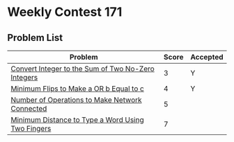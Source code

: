 # Weekly Contest 171

## Problem List

| Problem | Score | Accepted |
| - | - | - |
| [Convert Integer to the Sum of Two No-Zero Integers](https://leetcode.com/contest/weekly-contest-171/problems/convert-integer-to-the-sum-of-two-no-zero-integers) | 3 | Y |
| [Minimum Flips to Make a OR b Equal to c](https://leetcode.com/contest/weekly-contest-171/problems/minimum-flips-to-make-a-or-b-equal-to-c) | 4 | Y |
| [Number of Operations to Make Network Connected](https://leetcode.com/contest/weekly-contest-171/problems/number-of-operations-to-make-network-connected) | 5 | |
| [Minimum Distance to Type a Word Using Two Fingers](https://leetcode.com/contest/weekly-contest-171/problems/minimum-distance-to-type-a-word-using-two-fingers) | 7 | |
